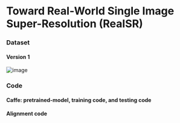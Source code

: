# Toward Real-World Single Image Super-Resolution (RealSR)


### Dataset

#### Version 1
![image](https://github.com/csjcai/RealSR/blob/master/Image/V1.png)

### Code 
#### Caffe: pretrained-model, training code, and testing code


#### Alignment code



